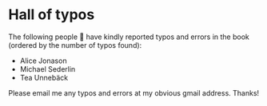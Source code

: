 # Hall of typos

The following people :pray: have kindly reported typos and errors in the book (ordered by the number of typos found):

- Alice Jonason
- Michael Sederlin
- Tea Unnebäck

Please email me any typos and errors at my obvious gmail address. Thanks!
